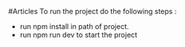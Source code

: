 #Articles
To run the project do the following steps :
* run npm install in path of project.
* run npm run dev to start the project
